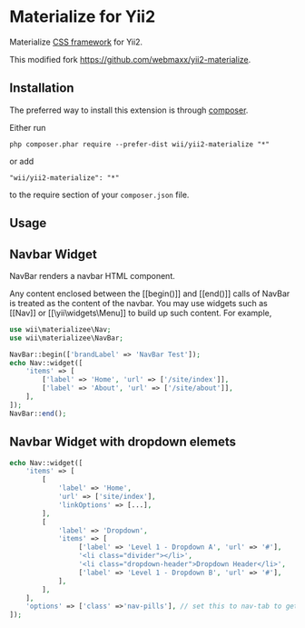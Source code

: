 Materialize for Yii2
====================
Materialize [CSS framework](http://materializecss.com/) for Yii2.

This modified fork https://github.com/webmaxx/yii2-materialize.

Installation
------------

The preferred way to install this extension is through [composer](http://getcomposer.org/download/).

Either run

```
php composer.phar require --prefer-dist wii/yii2-materialize "*"
```

or add

```
"wii/yii2-materialize": "*"
```

to the require section of your `composer.json` file.


Usage
-----

Navbar Widget
-------------
NavBar renders a navbar HTML component.

Any content enclosed between the [[begin()]] and [[end()]] calls of NavBar
is treated as the content of the navbar. You may use widgets such as [[Nav]]
or [[\yii\widgets\Menu]] to build up such content. For example,

```php
use wii\materializee\Nav;
use wii\materializee\NavBar;

NavBar::begin(['brandLabel' => 'NavBar Test']);
echo Nav::widget([
    'items' => [
        ['label' => 'Home', 'url' => ['/site/index']],
        ['label' => 'About', 'url' => ['/site/about']],
    ],
]);
NavBar::end();

```

Navbar Widget with dropdown elemets
------------------------------------
```php
echo Nav::widget([
    'items' => [
        [
            'label' => 'Home',
            'url' => ['site/index'],
            'linkOptions' => [...],
        ],
        [
            'label' => 'Dropdown',
            'items' => [
                 ['label' => 'Level 1 - Dropdown A', 'url' => '#'],
                 '<li class="divider"></li>',
                 '<li class="dropdown-header">Dropdown Header</li>',
                 ['label' => 'Level 1 - Dropdown B', 'url' => '#'],
            ],
        ],
    ],
    'options' => ['class' =>'nav-pills'], // set this to nav-tab to get tab-styled navigation
]);
```



